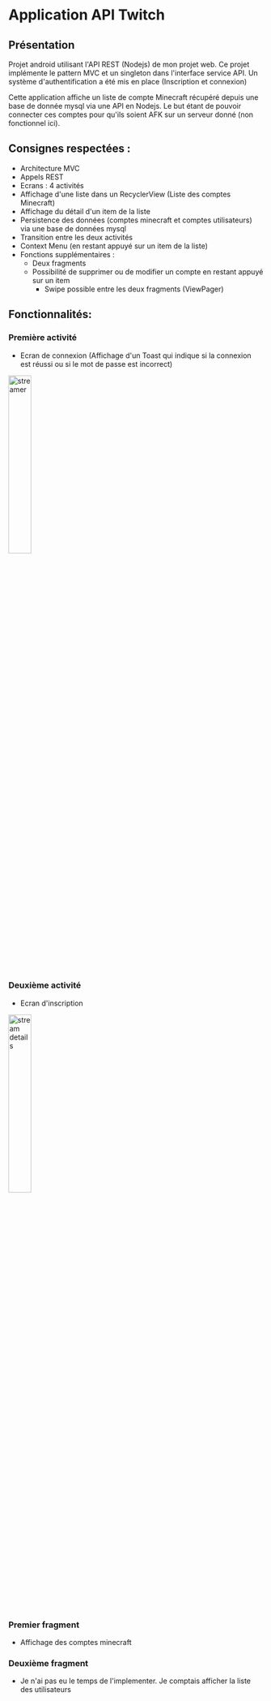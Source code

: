 # Application API Twitch

## Présentation

Projet android utilisant  l'API REST (Nodejs) de mon projet web. Ce projet implémente le pattern MVC et un singleton dans l'interface service API.
Un système d'authentification a été mis en place (Inscription et connexion)

Cette application affiche un liste de compte Minecraft récupéré depuis une base de donnée mysql via une API en Nodejs.
Le but étant de pouvoir connecter ces comptes pour qu'ils soient AFK sur un serveur donné (non fonctionnel ici).

## Consignes respectées : 

- Architecture MVC
- Appels REST
- Ecrans : 4 activités
- Affichage d'une liste dans un RecyclerView (Liste des comptes Minecraft)
- Affichage du détail d'un item de la liste
- Persistence des données (comptes minecraft et comptes utilisateurs) via une base de données mysql
- Transition entre les deux activités
- Context Menu (en restant appuyé sur un item de la liste)
- Fonctions supplémentaires :
	- Deux fragments
  - Possibilité de supprimer ou de modifier un compte en restant appuyé sur un item
	- Swipe possible entre les deux fragments (ViewPager)


## Fonctionnalités: 

### Première activité

- Ecran de connexion (Affichage d'un Toast qui indique si la connexion est réussi ou si le mot de passe est incorrect)

<img src="premier.png" alt="streamer" width="30%">

### Deuxième activité 

- Ecran d'inscription

<img src="deuxieme.png" alt="stream details" width="30%">

### Premier fragment

- Affichage des comptes minecraft

### Deuxième fragment

- Je n'ai pas eu le temps de l'implementer. Je comptais afficher la liste des utilisateurs

